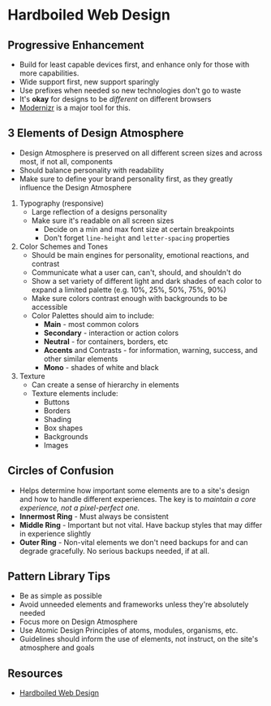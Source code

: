 # Hardboiled Web Design

## Progressive Enhancement

* Build for least capable devices first, and enhance only for those with more capabilities.
* Wide support first, new support sparingly
* Use prefixes when needed so new technologies don't go to waste
* It's **okay** for designs to be *different* on different browsers
* [Modernizr](https://modernizr.com/) is a major tool for this.

## 3 Elements of Design Atmosphere

* Design Atmosphere is preserved on all different screen sizes and across most, if not all, components
* Should balance personality with readability
* Make sure to define your brand personality first, as they greatly influence the Design Atmosphere

1. Typography (responsive)
    * Large reflection of a designs personality
    * Make sure it's readable on all screen sizes
        * Decide on a min and max font size at certain breakpoints
        * Don't forget `line-height` and `letter-spacing` properties
2. Color Schemes and Tones
    * Should be main engines for personality, emotional reactions, and contrast
    * Communicate what a user can, can't, should, and shouldn't do
    * Show a set variety of different light and dark shades of each color to expand a limited palette (e.g. 10%, 25%, 50%, 75%, 90%)
    * Make sure colors contrast enough with backgrounds to be accessible
    * Color Palettes should aim to include:
        * **Main** - most common colors
        * **Secondary** - interaction or action colors
        * **Neutral** - for containers, borders, etc
        * **Accents** and Contrasts - for information, warning, success, and other similar elements
        * **Mono** - shades of white and black
3. Texture
    * Can create a sense of hierarchy in elements
    * Texture elements include:
        * Buttons
        * Borders
        * Shading
        * Box shapes
        * Backgrounds
        * Images

## Circles of Confusion

* Helps determine how important some elements are to a site's design and how to handle different experiences. The key is to *maintain a core experience, not a pixel-perfect one.*
* **Innermost Ring** - Must always be consistent
* **Middle Ring** - Important but not vital. Have backup styles that may differ in experience slightly
* **Outer Ring** - Non-vital elements we don't need backups for and can degrade gracefully. No serious backups needed, if at all.

## Pattern Library Tips

* Be as simple as possible
* Avoid unneeded elements and frameworks unless they're absolutely needed
* Focus more on Design Atmosphere
* Use Atomic Design Principles of atoms, modules, organisms, etc.
* Guidelines should inform the use of elements, not instruct, on the site's atmosphere and goals

## Resources

* [Hardboiled Web Design](https://stuffandnonsense.co.uk/buy/hardboiledwebdesign)
